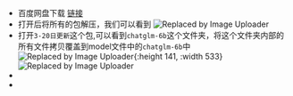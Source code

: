 - 百度网盘下载 [链接](https://pan.baidu.com/s/1XSjBZ6U3OiVZULEjvJbd2g?pwd=tvmc)
- 打开后将所有的包解压，我们可以看到
  ![Replaced by Image Uploader](https://s2.loli.net/2023/04/14/CLvU65PjMbStNmx.png)
- 打开`3-20日更新`这个包,可以看到`chatglm-6b`这个文件夹，将这个文件夹内部的所有文件拷贝覆盖到model文件中的`chatglm-6b`中
  ![Replaced by Image Uploader](https://s2.loli.net/2023/04/14/Sk6b3cH5lpL82Fn.png){:height 141, :width 533}
  ![Replaced by Image Uploader](https://s2.loli.net/2023/04/14/vPjEHn5cra9b1W2.png)
-
-